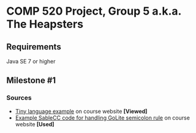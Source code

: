 # COMP 520 Project, Group 5 a.k.a. The Heapsters

## Requirements

Java SE 7 or higher

## Milestone #1

### Sources

* [Tiny language example](http://www.sable.mcgill.ca/~hendren/520/2016/tiny/) on course website **[Viewed]**
* [Example SableCC code for handling GoLite semicolon rule](http://www.sable.mcgill.ca/~hendren/520/2016/semicolon-test/) on course website **[Used]**
